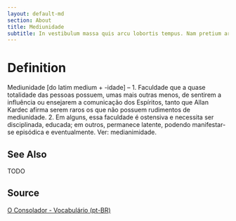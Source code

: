 ```yaml
---
layout: default-md
section: About
title: Mediunidade
subtitle: In vestibulum massa quis arcu lobortis tempus. Nam pretium arcu in odio vulputate luctus.
---
```


# Definition
Mediunidade [do latim medium + -idade] – 1. Faculdade que a quase totalidade das pessoas possuem, umas mais outras menos, de sentirem a influência ou ensejarem a comunicação dos Espíritos, tanto que Allan Kardec afirma serem raros os que não possuem rudimentos de mediunidade. 2. Em alguns, essa faculdade é ostensiva e necessita ser disciplinada, educada; em outros, permanece latente, podendo manifestar-se episódica e eventualmente. Ver: medianimidade.

## See Also
TODO

## Source
[O Consolador - Vocabulário (pt-BR)](http://www.oconsolador.com.br/linkfixo/vocabulario/principal.html)
